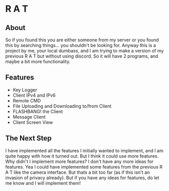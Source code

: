 # R A T

## About

So if you found this you are either someone from my server or you found this by searching things... you shouldn't be looking for. Anyway this is a project by me, your local dumbass, and I am trying to make a version of my previous R A T but without using discord. So it will have 2 programs, and maybe a bit more functionality.

## Features

- Key Logger
- Client IPv4 and IPv6
- Remote CMD
- File Uploading and Downloading to/from Client
- FLASHBANG! the Client
- Message Client
- Client Screen View

## The Next Step

I have implemented all the features I initially wanted to implement, and I am quite happy with how it turned out. But I think it could use more features. Why didn't I implement more features? I don't have any more ideas for features. Yea I could have implemented some features from the previous R A T like the camera interface. But thats a bit too far (as if this isn't an invasion of privacy already). But if you have any ideas for features, do let me know and I will implement them!
